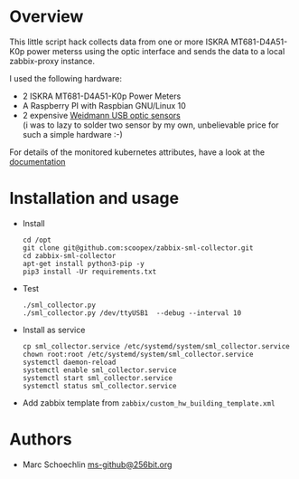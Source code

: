 
# Overview

This little script hack collects data from one or more ISKRA MT681-D4A51-K0p power meterss using the optic interface and sends the data to a 
local zabbix-proxy instance.

I used the following hardware:

* 2 ISKRA MT681-D4A51-K0p Power Meters
* A Raspberry PI with Raspbian GNU/Linux 10
* 2 expensive [Weidmann USB optic sensors](https://shop.weidmann-elektronik.de/index.php?page=product&info=24])</br>
  (i was to lazy to solder two sensor by my own, unbelievable price for such a simple hardware :-)


For details of the monitored kubernetes attributes, have a look at the [documentation](http://htmlpreview.github.io/?https://github.com/scoopex/zabbix-sml-collector/blob/master/template/documentation/custom_hw_building_template.html)

# Installation and usage


* Install
  ```
  cd /opt
  git clone git@github.com:scoopex/zabbix-sml-collector.git
  cd zabbix-sml-collector
  apt-get install python3-pip -y
  pip3 install -Ur requirements.txt
  ```
* Test
  ```
  ./sml_collector.py
  ./sml_collector.py /dev/ttyUSB1  --debug --interval 10
  ```
* Install as service
  ```
  cp sml_collector.service /etc/systemd/system/sml_collector.service
  chown root:root /etc/systemd/system/sml_collector.service
  systemctl daemon-reload
  systemctl enable sml_collector.service
  systemctl start sml_collector.service
  systemctl status sml_collector.service
  ```
* Add zabbix template from `zabbix/custom_hw_building_template.xml`

# Authors
  * Marc Schoechlin <ms-github@256bit.org>

